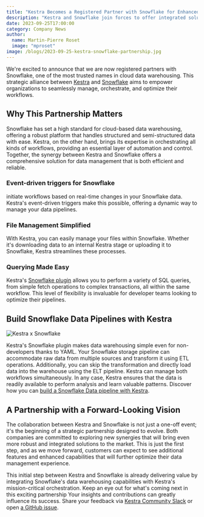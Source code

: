 ```yaml
---
title: "Kestra Becomes a Registered Partner with Snowflake for Enhanced Data Workflow Management"
description: "Kestra and Snowflake join forces to offer integrated solutions for data workflow management. Learn how this partnership brings efficiency and reliability to your data pipelines, from event-driven triggers to simplified file management."
date: 2023-09-25T17:00:00
category: Company News
author:
  name: Martin-Pierre Roset
  image: "mproset"
image: /blogs/2023-09-25-kestra-snowflake-partnership.jpg
---
```

We're excited to announce that we are now registered partners with Snowflake, one of the most trusted names in cloud data warehousing. This strategic alliance between [Kestra](https://github.com/kestra-io/kestra) and [Snowflake](https://www.snowflake.com/en/) aims to empower organizations to seamlessly manage, orchestrate, and optimize their workflows.

## Why This Partnership Matters

Snowflake has set a high standard for cloud-based data warehousing, offering a robust platform that handles structured and semi-structured data with ease. Kestra, on the other hand, brings its expertise in orchestrating all kinds of workflows, providing an essential layer of automation and control. Together, the synergy between Kestra and Snowflake offers a comprehensive solution for data management that is both efficient and reliable.

### Event-driven triggers for Snowflake

initiate workflows based on real-time changes in your Snowflake data. Kestra's event-driven triggers make this possible, offering a dynamic way to manage your data pipelines.

### File Management Simplified

With Kestra, you can easily manage your files within Snowflake. Whether it's downloading data to an internal Kestra stage or uploading it to Snowflake, Kestra streamlines these processes.

### Querying Made Easy

Kestra's [Snowflake plugin](https://kestra.io/plugins/plugin-jdbc-snowflake) allows you to perform a variety of SQL queries, from simple fetch operations to complex transactions, all within the same workflow. This level of flexibility is invaluable for developer teams looking to optimize their pipelines.

## Build Snowflake Data Pipelines with Kestra

![Kestra x Snowflake](/blogs/2023-09-25-kestra-snowflake-partnership/snowflake.png)

Kestra's Snowflake plugin makes data warehousing simple even for non-developers thanks to YAML. Your Snowflake storage pipeline can accommodate raw data from multiple sources and transform it using ETL operations. Additionally, you can skip the transformation and directly load data into the warehouse using the ELT pipeline. Kestra can manage both workflows simultaneously. In any case, Kestra ensures that the data is readily available to perform analysis and learn valuable patterns. Discover how you can [build a Snowflake Data pipeline with Kestra](https://kestra.io/blogs/2022-10-05-kestra-snowflake).

## A Partnership with a Forward-Looking Vision

The collaboration between Kestra and Snowflake is not just a one-off event; it's the beginning of a strategic partnership designed to evolve. Both companies are committed to exploring new synergies that will bring even more robust and integrated solutions to the market. This is just the first step, and as we move forward, customers can expect to see additional features and enhanced capabilities that will further optimize their data management experience.


This initial step between Kestra and Snowflake is already delivering value by integrating Snowflake's data warehousing capabilities with Kestra's mission-critical orchestration. Keep an eye out for what's coming next in this exciting partnership Your insights and contributions can greatly influence its success. Share your feedback via [Kestra Community Slack](https://kestra.io/slack) or open [a GitHub issue](https://github.com/kestra-io/kestra).



